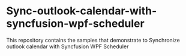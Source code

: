 # Sync-outlook-calendar-with-syncfusion-wpf-scheduler
This repository contains the samples that demonstrate to Synchronize outlook calendar with Syncfusion WPF Scheduler
